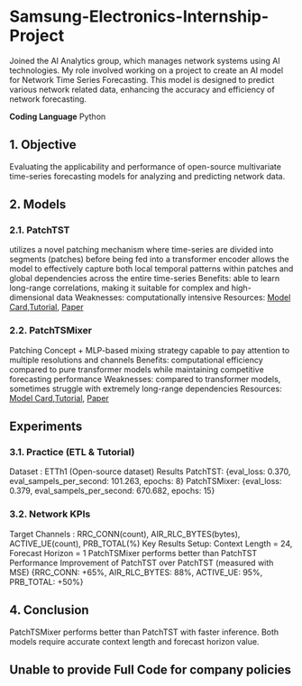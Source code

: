 # Samsung-Electronics-Internship-Project
Joined the AI Analytics group, which manages network systems using AI technologies. My role involved working on a project to create an AI model for Network Time Series Forecasting. This model is designed to predict various network related data, enhancing the accuracy and efficiency of network forecasting.

**Coding Language** Python

## 1. Objective
Evaluating the applicability and performance of open-source multivariate time-series forecasting models for analyzing and predicting network data.

## 2. Models
### 2.1. PatchTST
utilizes a novel patching mechanism where time-series are divided into segments (patches) before being fed into a transformer encoder
allows the model to effectively capture both local temporal patterns within patches and global dependencies across the entire time-series
Benefits: able to learn long-range correlations, making it suitable for complex and high-dimensional data
Weaknesses:  computationally intensive
Resources: [Model Card](https://huggingface.co/docs/transformers/en/model_doc/patchtst),[Tutorial](https://github.com/ibm-granite/granite-tsfm/blob/main/notebooks/hfdemo/patch_tsmixer_getting_started.ipynb), [Paper](https://arxiv.org/pdf/2306.09364)

### 2.2. PatchTSMixer
Patching Concept + MLP-based mixing strategy
capable to pay attention to multiple resolutions and channels
Benefits: computational efficiency compared to pure transformer models while maintaining competitive forecasting performance
Weaknesses: compared to transformer models, sometimes struggle with extremely long-range dependencies
Resources: [Model Card](https://huggingface.co/docs/transformers/en/model_doc/patchtsmixer),[Tutorial](https://github.com/ibm-granite/granite-tsfm/blob/main/notebooks/hfdemo/patch_tsmixer_getting_started.ipynb), [Paper](https://arxiv.org/pdf/2306.09364)

## Experiments
### 3.1. Practice (ETL & Tutorial)
Dataset : ETTh1 (Open-source dataset)
Results
PatchTST: {eval_loss: 0.370, eval_sampels_per_second: 101.263, epochs: 8}
PatchTSMixer: {eval_loss: 0.379, eval_sampels_per_second: 670.682, epochs: 15}
### 3.2. Network KPIs
Target Channels : RRC_CONN(count), AIR_RLC_BYTES(bytes), ACTIVE_UE(count), PRB_TOTAL(%)
Key Results
Setup: Context Length = 24, Forecast Horizon = 1
PatchTSMixer performs better than PatchTST
Performance Improvement of PatchTST over PatchTST (measured with MSE)
{RRC_CONN: +65%, AIR_RLC_BYTES: 88%, ACTIVE_UE: 95%, PRB_TOTAL: +50%}

## 4. Conclusion
PatchTSMixer performs better than PatchTST with faster inference.
Both models require accurate context length and forecast horizon value. 

## **Unable to provide Full Code for company policies**
